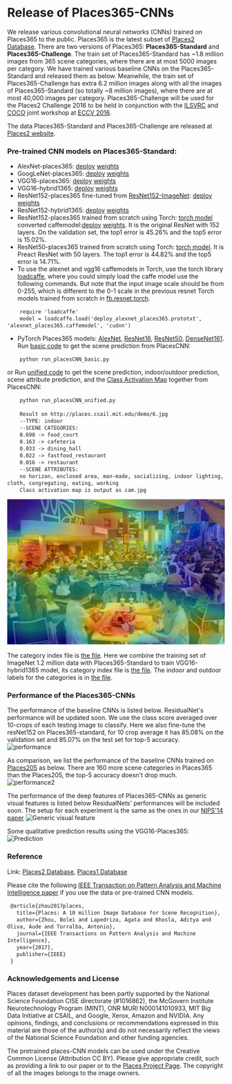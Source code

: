 # Release of Places365-CNNs
We release various convolutional neural networks (CNNs) trained on Places365 to the public. Places365 is the latest subset of [Places2 Database](http://places2.csail.mit.edu). There are two versions of Places365: **Places365-Standard** and **Places365-Challenge**. The train set of Places365-Standard has ~1.8 million images from 365 scene categories, where there are at most 5000 images per category. We have trained various baseline CNNs on the Places365-Standard and released them as below. Meanwhile, the train set of Places365-Challenge has extra 6.2 million images along with all the images of Places365-Standard (so totally ~8 million images), where there are at most 40,000 images per category. Places365-Challenge will be used for the Places2 Challenge 2016 to be held in conjunction with the [ILSVRC](http://www.image-net.org/challenges/LSVRC/) and [COCO](http://mscoco.org/dataset/#overview) joint workshop at [ECCV 2016](http://www.eccv2016.org/). 

The data Places365-Standard and Places365-Challenge are released at [Places2 website](http://places2.csail.mit.edu).

### Pre-trained CNN models on Places365-Standard:

* AlexNet-places365: [deploy](deploy_alexnet_places365.prototxt) [weights](http://places2.csail.mit.edu/models_places365/alexnet_places365.caffemodel)
* GoogLeNet-places365: [deploy](deploy_googlenet_places365.prototxt) [weights](http://places2.csail.mit.edu/models_places365/googlenet_places365.caffemodel)
* VGG16-places365: [deploy](deploy_vgg16_places365.prototxt) [weights](http://places2.csail.mit.edu/models_places365/vgg16_places365.caffemodel)
* VGG16-hybrid1365: [deploy](deploy_vgg16_hybrid1365.prototxt) [weights](http://places2.csail.mit.edu/models_places365/vgg16_hybrid1365.caffemodel)
* ResNet152-places365 fine-tuned from [ResNet152-ImageNet](https://github.com/KaimingHe/deep-residual-networks/blob/master/prototxt/ResNet-152-deploy.prototxt): [deploy](deploy_resnet152_places365.prototxt) [weights](http://places2.csail.mit.edu/models_places365/resnet152_places365.caffemodel) 
* ResNet152-hybrid1365: [deploy](deploy_resnet152_hybrid1365.prototxt) [weights](http://places2.csail.mit.edu/models_places365/resnet152_hybrid1365.caffemodel)
* ResNet152-places365 trained from scratch using Torch: [torch model](http://places2.csail.mit.edu/models_places365/resnet152_places365.t7) converted caffemodel:[deploy](http://netdissect.csail.mit.edu/dissect/zoo/resnet-152-torch-places365.prototxt) [weights](http://netdissect.csail.mit.edu/dissect/zoo/resnet-152-torch-places365.caffemodel). It is the original ResNet with 152 layers. On the validation set, the top1 error is 45.26% and the top5 error is 15.02%.
* ResNet50-places365 trained from scratch using Torch: [torch model](http://places2.csail.mit.edu/models_places365/resnet50_places365.t7). It is Preact ResNet with 50 layers. The top1 error is 44.82% and the top5 error is 14.71%.
* To use the alexnet and vgg16 caffemodels in Torch, use the torch library [loadcaffe](https://github.com/szagoruyko/loadcaffe), where you could simply load the caffe model use the following commands. But note that the input image scale should be from 0-255, which is different to the 0-1 scale in the previous resnet Torch models trained from scratch in [fb.resnet.torch](https://github.com/facebook/fb.resnet.torch).
```
	require 'loadcaffe'
	model = loadcaffe.load('deploy_alexnet_places365.prototxt', 'alexnet_places365.caffemodel', 'cudnn')
```
* PyTorch Places365 models: [AlexNet](http://places2.csail.mit.edu/models_places365/whole_alexnet_places365.pth.tar), [ResNet18](http://places2.csail.mit.edu/models_places365/whole_resnet18_places365.pth.tar), [ResNet50](http://places2.csail.mit.edu/models_places365/whole_resnet50_places365.pth.tar), [DenseNet161](http://places2.csail.mit.edu/models_places365/whole_densenet161.pth.tar). Run [basic code](run_placesCNN_basic.py) to get the scene prediction from PlacesCNN:
```
    python run_placesCNN_basic.py
```
or Run [unified code](run_placesCNN_unified.py) to get the scene prediction, indoor/outdoor prediction, scene attribute prediction, and the [Class Activation Map](http://cnnlocalization.csail.mit.edu/) together from PlacesCNN:
```
    python run_placesCNN_unified.py

    Result on http://places.csail.mit.edu/demo/6.jpg
    --TYPE: indoor
    --SCENE CATEGORIES:
    0.690 -> food_court
    0.163 -> cafeteria
    0.033 -> dining_hall
    0.022 -> fastfood_restaurant
    0.016 -> restaurant
    --SCENE ATTRIBUTES:
    no horizon, enclosed area, man-made, socializing, indoor lighting, cloth, congregating, eating, working
    Class activation map is output as cam.jpg
```
![CAM](cam_example.jpg)


The category index file is [the file](categories_places365.txt). Here we combine the training set of ImageNet 1.2 million data with Places365-Standard to train VGG16-hybrid1365 model, its category index file is [the file](categories_hybrid1365.txt). The indoor and outdoor labels for the categories is in [the file](IO_places365.txt).

### Performance of the Places365-CNNs
The performance of the baseline CNNs is listed below. ResidualNet's performance will be updated soon. We use the class score averaged over 10-crops of each testing image to classify. Here we also fine-tune the resNet152 on Places365-standard, for 10 crop average it has 85.08% on the validation set and 85.07% on the test set for top-5 accuracy.
![performance](http://places2.csail.mit.edu/models_places365/table2.jpg)

As comparison, we list the performance of the baseline CNNs trained on [Places205](http://places.csail.mit.edu/downloadCNN.html) as below. There are 160 more scene categories in Places365 than the Places205, the top-5 accuracy doesn't drop much.
![performance2](http://places2.csail.mit.edu/models_places365/table1.jpg)

The performance of the deep features of Places365-CNNs as generic visual features is listed below ResidualNets' performances will be included soon. The setup for each experiment is the same as the ones in our [NIPS'14 paper](http://places.csail.mit.edu/places_NIPS14.pdf)
![Generic visual feature](http://places2.csail.mit.edu/models_places365/table3.jpg)

Some qualitative prediction results using the VGG16-Places365:
![Prediction](http://places2.csail.mit.edu/models_places365/example_prediction.jpg)

### Reference
Link: [Places2 Database](http://places2.csail.mit.edu), [Places1 Database](http://places.csail.mit.edu)

Please cite the following [IEEE Transaction on Pattern Analysis and Machine Intelligence paper](http://places2.csail.mit.edu/PAMI_places.pdf) if you use the data or pre-trained CNN models.

```
 @article{zhou2017places,
   title={Places: A 10 million Image Database for Scene Recognition},
   author={Zhou, Bolei and Lapedriza, Agata and Khosla, Aditya and Oliva, Aude and Torralba, Antonio},
   journal={IEEE Transactions on Pattern Analysis and Machine Intelligence},
   year={2017},
   publisher={IEEE}
 }

```

### Acknowledgements and License

Places dataset development has been partly supported by the National Science Foundation CISE directorate (#1016862), the McGovern Institute Neurotechnology Program (MINT), ONR MURI N000141010933, MIT Big Data Initiative at CSAIL, and Google, Xerox, Amazon and NVIDIA. Any opinions, findings, and conclusions or recommendations expressed in this material are those of the author(s) and do not necessarily reflect the views of the National Science Foundation and other funding agencies. 

The pretrained places-CNN models can be used under the Creative Common License (Attribution CC BY). Please give appropriate credit, such as providing a link to our paper or to the [Places Project Page](http://places2.csail.mit.edu). The copyright of all the images belongs to the image owners.
